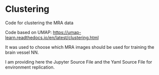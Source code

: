 # Clustering
Code for clustering the MRA data

Code based on UMAP:
https://umap-learn.readthedocs.io/en/latest/clustering.html

It was used to choose which MRA images should be used for training the brain vessel NN.

I am providing here the Jupyter Source File and the Yaml Source File for environment replication.
